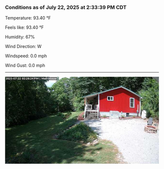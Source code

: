 ### Conditions as of July 22, 2025 at 2:33:39 PM CDT 

Temperature: 93.40 &deg;F

Feels like: 93.40 &deg;F

Humidity: 67%

Wind Direction: W

Windspeed: 0.0 mph

Wind Gust: 0.0 mph

---

<img src="./images/latest.jpeg"/>

